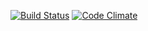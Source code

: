[![Build Status](https://travis-ci.org/Avenon/flashcards.svg?branch=master)](https://travis-ci.org/Avenon/flashcards)
[![Code Climate](https://codeclimate.com/github/Avenon/flashcards/badges/gpa.svg)](https://codeclimate.com/github/Avenon/flashcards)
